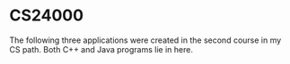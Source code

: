 # CS24000
The following three applications were created in the second course in my CS path. Both C++ and Java programs lie in here. 
